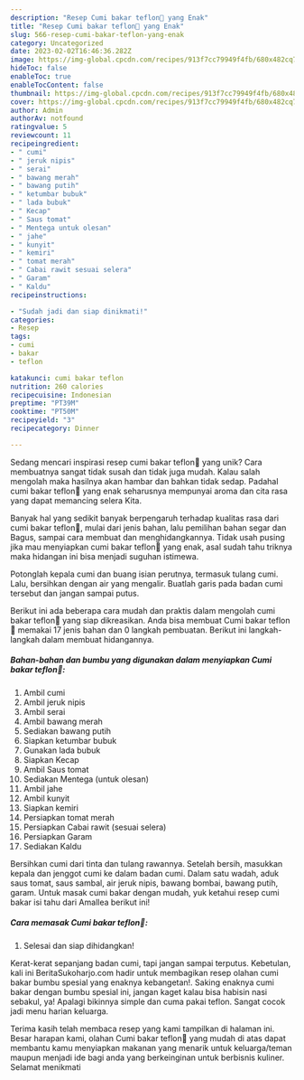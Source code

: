 ```yaml
---
description: "Resep Cumi bakar teflon🐙 yang Enak"
title: "Resep Cumi bakar teflon🐙 yang Enak"
slug: 566-resep-cumi-bakar-teflon-yang-enak
category: Uncategorized
date: 2023-02-02T16:46:36.282Z
image: https://img-global.cpcdn.com/recipes/913f7cc79949f4fb/680x482cq70/cumi-bakar-teflon-foto-resep-utama.jpg
hideToc: false
enableToc: true
enableTocContent: false
thumbnail: https://img-global.cpcdn.com/recipes/913f7cc79949f4fb/680x482cq70/cumi-bakar-teflon-foto-resep-utama.jpg
cover: https://img-global.cpcdn.com/recipes/913f7cc79949f4fb/680x482cq70/cumi-bakar-teflon-foto-resep-utama.jpg
author: Admin
authorAv: notfound
ratingvalue: 5
reviewcount: 11
recipeingredient:
- " cumi"
- " jeruk nipis"
- " serai"
- " bawang merah"
- " bawang putih"
- " ketumbar bubuk"
- " lada bubuk"
- " Kecap"
- " Saus tomat"
- " Mentega untuk olesan"
- " jahe"
- " kunyit"
- " kemiri"
- " tomat merah"
- " Cabai rawit sesuai selera"
- " Garam"
- " Kaldu"
recipeinstructions:

- "Sudah jadi dan siap dinikmati!"
categories:
- Resep
tags:
- cumi
- bakar
- teflon

katakunci: cumi bakar teflon 
nutrition: 260 calories
recipecuisine: Indonesian
preptime: "PT39M"
cooktime: "PT50M"
recipeyield: "3"
recipecategory: Dinner

---
```





Sedang mencari inspirasi resep cumi bakar teflon🐙 yang unik? Cara membuatnya sangat tidak susah dan tidak juga mudah. Kalau salah mengolah maka hasilnya akan hambar dan bahkan tidak sedap. Padahal cumi bakar teflon🐙 yang enak seharusnya mempunyai aroma dan cita rasa yang dapat memancing selera Kita.





Banyak hal yang sedikit banyak berpengaruh terhadap kualitas rasa dari cumi bakar teflon🐙, mulai dari jenis bahan, lalu pemilihan bahan segar dan Bagus, sampai cara membuat dan menghidangkannya. Tidak usah pusing jika mau menyiapkan cumi bakar teflon🐙 yang enak,      asal sudah tahu triknya maka hidangan ini bisa menjadi suguhan istimewa.














Potonglah kepala cumi dan buang isian perutnya, termasuk tulang cumi. Lalu, bersihkan dengan air yang mengalir. Buatlah garis pada badan cumi tersebut dan jangan sampai putus.






Berikut ini ada beberapa cara mudah dan praktis dalam mengolah cumi bakar teflon🐙 yang siap dikreasikan. Anda bisa membuat Cumi bakar teflon🐙 memakai 17 jenis bahan dan 0 langkah pembuatan. Berikut ini langkah-langkah dalam membuat hidangannya.

<!--inarticleads1-->

##### Bahan-bahan dan bumbu yang digunakan dalam menyiapkan Cumi bakar teflon🐙:

1. Ambil  cumi
1. Ambil  jeruk nipis
1. Ambil  serai
1. Ambil  bawang merah
1. Sediakan  bawang putih
1. Siapkan  ketumbar bubuk
1. Gunakan  lada bubuk
1. Siapkan  Kecap
1. Ambil  Saus tomat
1. Sediakan  Mentega (untuk olesan)
1. Ambil  jahe
1. Ambil  kunyit
1. Siapkan  kemiri
1. Persiapkan  tomat merah
1. Persiapkan  Cabai rawit (sesuai selera)
1. Persiapkan  Garam
1. Sediakan  Kaldu


Bersihkan cumi dari tinta dan tulang rawannya. Setelah bersih, masukkan kepala dan jenggot cumi ke dalam badan cumi. Dalam satu wadah, aduk saus tomat, saus sambal, air jeruk nipis, bawang bombai, bawang putih, garam. Untuk masak cumi bakar dengan mudah, yuk ketahui resep cumi bakar isi tahu dari Amallea berikut ini! 

<!--inarticleads2-->

##### Cara memasak Cumi bakar teflon🐙:


1. Selesai dan siap dihidangkan!

Kerat-kerat sepanjang badan cumi, tapi jangan sampai terputus. Kebetulan, kali ini BeritaSukoharjo.com hadir untuk membagikan resep olahan cumi bakar bumbu spesial yang enaknya kebangetan!. Saking enaknya cumi bakar dengan bumbu spesial ini, jangan kaget kalau bisa habisin nasi sebakul, ya! Apalagi bikinnya simple dan cuma pakai teflon. Sangat cocok jadi menu harian keluarga. 

Terima kasih telah membaca resep yang kami tampilkan di halaman ini. Besar harapan kami, olahan Cumi bakar teflon🐙 yang mudah di atas dapat membantu kamu menyiapkan makanan yang menarik untuk keluarga/teman maupun menjadi ide bagi anda yang berkeinginan untuk berbisnis kuliner. Selamat menikmati

